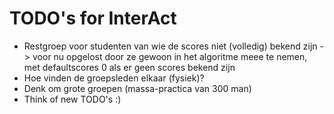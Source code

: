 # TODO's for InterAct

* Restgroep voor studenten van wie de scores niet (volledig) bekend zijn -> voor nu opgelost door ze gewoon in het algoritme meee te nemen, met defaultscores 0 als er geen scores bekend zijn
* Hoe vinden de groepsleden elkaar (fysiek)?
* Denk om grote groepen (massa-practica van 300 man)
* Think of new TODO's :)